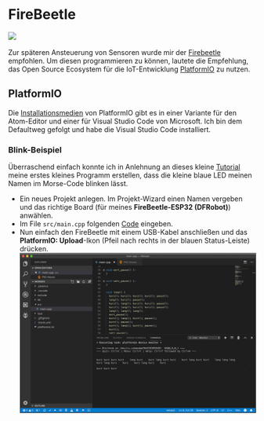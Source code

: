 # FireBeetle
<img src="https://image.dfrobot.com/image/cache/data/DFR0478/171208Update/DFR0478-45%E5%BA%A6900x600-450x300.jpg" width="400">

Zur späteren Ansteuerung von Sensoren wurde mir der [Firebeetle](https://rover.ebay.com/rover/1/707-53477-19255-0/1?icep_id=114&ipn=icep&toolid=20004&campid=5338436153&mpre=https%3A%2F%2Fwww.ebay.de%2Fitm%2FDFRobot-FireBeetle-ESP8266-IOT-Microcontroller-Supports-Wi-Fi-DF03007%2F273443317964%3Fhash%3Ditem3faa7de8cc%3Ag%3A0OIAAOSwEwNbj5Yq) empfohlen. Um diesen programmieren zu können, lautete die Empfehlung, das Open Source Ecosystem für die IoT-Entwicklung [PlatformIO](https://platformio.org/) zu nutzen.

## PlatformIO
Die [Installationsmedien](https://platformio.org/platformio-ide) von PlatformIO gibt es in einer Variante für den Atom-Editor und einer für Visual Studio Code von Microsoft. Ich bin dem Defaultweg gefolgt und habe die Visual Studio Code installiert.

### Blink-Beispiel
Überraschend einfach konnte ich in Anlehnung an dieses kleine [Tutorial](https://techtutorialsx.com/2017/06/15/firebeetle-esp32-blinking-the-on-board-led/) meine erstes kleines Programm erstellen, dass die kleine blaue LED meinen Namen im Morse-Code blinken lässt.  
- Ein neues Projekt anlegen.
Im Projekt-Wizard einen Namen vergeben und das richtige Board (für meines **FireBeetle-ESP32 (DFRobot)**) anwählen.
- Im File `src/main.cpp` folgenden [Code](../firebeetle/morse_example/main.cpp) eingeben.
- Nun einfach den FireBeetle mit einem USB-Kabel anschließen und das **PlatformIO: Upload**-Ikon (Pfeil nach rechts in der blauen Status-Leiste) drücken. <img src="../images4git/platformio-morsen.jpg" width="500" border="1" align="center">
